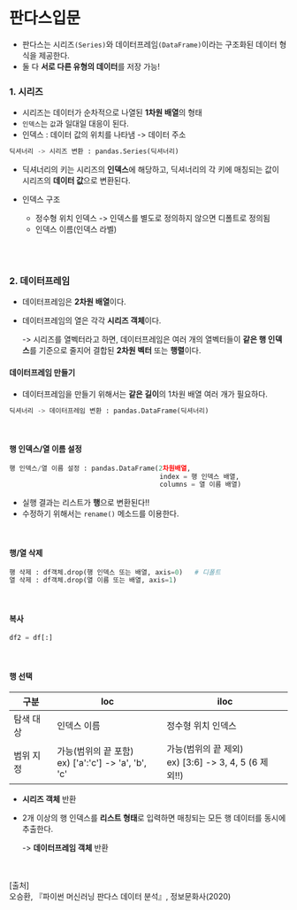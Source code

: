 # 판다스입문

- 판다스는 시리즈`(Series)`와 데이터프레임`(DataFrame)`이라는 구조화된 데이터 형식을 제공한다.
- 둘 다 **서로 다른 유형의 데이터**를 저장 가능!

### 1. 시리즈

- 시리즈는 데이터가 순차적으로 나열된 **1차원 배열**의 형태
- `인덱스`는 `값`과 일대일 대응이 된다.
- 인덱스 : 데이터 값의 위치를 나타냄 -> 데이터 주소

~~~python
딕셔너리 -> 시리즈 변환 : pandas.Series(딕셔너리)
~~~

- 딕셔너리의 키는 시리즈의 **인덱스**에 해당하고, 딕셔너리의 각 키에 매칭되는 값이 시리즈의 **데이터 값**으로 변환된다.

- 인덱스 구조
  - 정수형 위치 인덱스 -> 인덱스를 별도로 정의하지 않으면 디폴트로 정의됨
  - 인덱스 이름(인덱스 라벨)

<br/>

<br/>

### 2. 데이터프레임

- 데이터프레임은 **2차원 배열**이다.

- 데이터프레임의 열은 각각 **시리즈 객체**이다.

  -> 시리즈를 열벡터라고 하면, 데이터프레임은 여러 개의 열벡터들이 **같은 행 인덱스**를 기준으로 줄지어 결합된 **2차원 벡터** 또는 **행렬**이다.

#### 데이터프레임 만들기

- 데이터프레임을 만들기 위해서는 **같은 길이**의 1차원 배열 여러 개가 필요하다.

~~~python
딕셔너리 -> 데이터프레임 변환 : pandas.DataFrame(딕셔너리)
~~~

<br/>

#### 행 인덱스/열 이름 설정

~~~python
행 인덱스/열 이름 설정 : pandas.DataFrame(2차원배열,
                                	  index = 행 인덱스 배열,
                                	  columns = 열 이름 배열)
~~~

- 실행 결과는 리스트가 **행**으로 변환된다!!
- 수정하기 위해서는 `rename()` 메소드를 이용한다.

<br/>

#### 행/열 삭제

~~~python
행 삭제 : df객체.drop(행 인덱스 또는 배열, axis=0)   # 디폴트
열 삭제 : df객체.drop(열 이름 또는 배열, axis=1)
~~~

<br/>

#### 복사

~~~python
df2 = df[:]
~~~

<br/>

#### 행 선택

| 구분      | loc                                                      | iloc                                                      |
| --------- | -------------------------------------------------------- | --------------------------------------------------------- |
| 탐색 대상 | 인덱스 이름                                              | 정수형 위치 인덱스                                        |
| 범위 지정 | 가능(범위의 끝 포함)<br />ex) ['a':'c'] -> 'a', 'b', 'c' | 가능(범위의 끝 제외)<br />ex) [3:6] -> 3, 4, 5 (6 제외!!) |

- **시리즈 객체** 반환

- 2개 이상의 행 인덱스를 **리스트 형태**로 입력하면 매칭되는 모든 행 데이터를 동시에 추출한다.

  -> **데이터프레임 객체** 반환

<br/><br/>
[출처]<br/>오승환, 『파이썬 머신러닝 판다스 데이터 분석』, 정보문화사(2020)